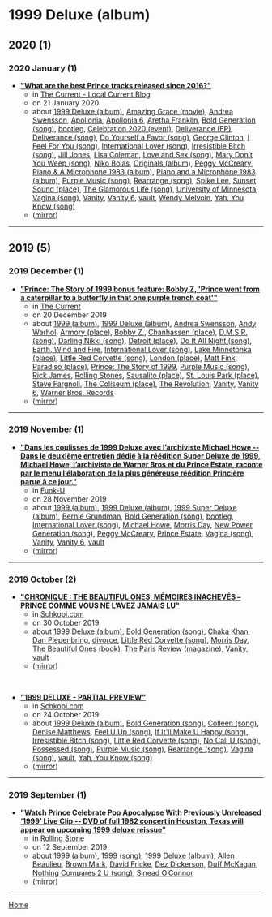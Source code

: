 # 1999 Deluxe (album)

## 2020 (1)

### 2020 January (1)

 - [**"What are the best Prince tracks released since 2016?"**](https://blog.thecurrent.org/2020/01/what-are-the-best-prince-tracks-released-since-2016/)
    - in [The Current - Local Current Blog](../../../publications/a-e/the-current-local-current-blog/index.md)
    - on 21 January 2020
    - about [1999 Deluxe (album)](../../../topics/album/1999-deluxe/index.md), [Amazing Grace (movie)](../../../topics/movie/amazing-grace/index.md), [Andrea Swensson](../../../topics/andrea-swensson/index.md), [Apollonia](../../../topics/apollonia/index.md), [Apollonia 6](../../../topics/apollonia-6/index.md), [Aretha Franklin](../../../topics/aretha-franklin/index.md), [Bold Generation (song)](../../../topics/song/bold-generation/index.md), [bootleg](../../../topics/bootleg/index.md), [Celebration 2020 (event)](../../../topics/event/celebration-2020/index.md), [Deliverance (EP)](../../../topics/ep/deliverance/index.md), [Deliverance (song)](../../../topics/song/deliverance/index.md), [Do Yourself a Favor (song)](../../../topics/song/do-yourself-a-favor/index.md), [George Clinton](../../../topics/george-clinton/index.md), [I Feel For You (song)](../../../topics/song/i-feel-for-you/index.md), [International Lover (song)](../../../topics/song/international-lover/index.md), [Irresistible Bitch (song)](../../../topics/song/irresistible-bitch/index.md), [Jill Jones](../../../topics/jill-jones/index.md), [Lisa Coleman](../../../topics/lisa-coleman/index.md), [Love and Sex (song)](../../../topics/song/love-and-sex/index.md), [Mary Don’t You Weep (song)](../../../topics/song/mary-don-t-you-weep/index.md), [Niko Bolas](../../../topics/niko-bolas/index.md), [Originals (album)](../../../topics/album/originals/index.md), [Peggy McCreary](../../../topics/peggy-mccreary/index.md), [Piano & A Microphone 1983 (album)](../../../topics/album/piano-a-microphone-1983/index.md), [Piano and a Microphone 1983 (album)](../../../topics/album/piano-and-a-microphone-1983/index.md), [Purple Music (song)](../../../topics/song/purple-music/index.md), [Rearrange (song)](../../../topics/song/rearrange/index.md), [Spike Lee](../../../topics/spike-lee/index.md), [Sunset Sound (place)](../../../topics/place/sunset-sound/index.md), [The Glamorous Life (song)](../../../topics/song/the-glamorous-life/index.md), [University of Minnesota](../../../topics/university-of-minnesota/index.md), [Vagina (song)](../../../topics/song/vagina/index.md), [Vanity](../../../topics/vanity/index.md), [Vanity 6](../../../topics/vanity-6/index.md), [vault](../../../topics/vault/index.md), [Wendy Melvoin](../../../topics/wendy-melvoin/index.md), [Yah, You Know (song)](../../../topics/song/yah-you-know/index.md)
    - ([mirror](https://web.archive.org/web/*/https://blog.thecurrent.org/2020/01/what-are-the-best-prince-tracks-released-since-2016/))

----

## 2019 (5)

### 2019 December (1)

 - [**"Prince: The Story of 1999 bonus feature: Bobby Z, 'Prince went from a caterpillar to a butterfly in that one purple trench coat'"**](https://www.thecurrent.org/feature/2019/12/20/prince-drummer-bobby-z-the-revolution-interview)
    - in [The Current](../../../publications/a-e/the-current/index.md)
    - on 20 December 2019
    - about [1999 (album)](../../../topics/album/1999/index.md), [1999 Deluxe (album)](../../../topics/album/1999-deluxe/index.md), [Andrea Swensson](../../../topics/andrea-swensson/index.md), [Andy Warhol](../../../topics/andy-warhol/index.md), [Armory (place)](../../../topics/place/armory/index.md), [Bobby Z.](../../../topics/bobby-z/index.md), [Chanhassen (place)](../../../topics/place/chanhassen/index.md), [D.M.S.R. (song)](../../../topics/song/d-m-s-r/index.md), [Darling Nikki (song)](../../../topics/song/darling-nikki/index.md), [Detroit (place)](../../../topics/place/detroit/index.md), [Do It All Night (song)](../../../topics/song/do-it-all-night/index.md), [Earth, Wind and Fire](../../../topics/earth-wind-and-fire/index.md), [International Lover (song)](../../../topics/song/international-lover/index.md), [Lake Minnetonka (place)](../../../topics/place/lake-minnetonka/index.md), [Little Red Corvette (song)](../../../topics/song/little-red-corvette/index.md), [London (place)](../../../topics/place/london/index.md), [Matt Fink](../../../topics/matt-fink/index.md), [Paradiso (place)](../../../topics/place/paradiso/index.md), [Prince: The Story of 1999](../../../topics/prince-the-story-of-1999/index.md), [Purple Music (song)](../../../topics/song/purple-music/index.md), [Rick James](../../../topics/rick-james/index.md), [Rolling Stones](../../../topics/rolling-stones/index.md), [Sausalito (place)](../../../topics/place/sausalito/index.md), [St. Louis Park (place)](../../../topics/place/st-louis-park/index.md), [Steve Fargnoli](../../../topics/steve-fargnoli/index.md), [The Coliseum (place)](../../../topics/place/the-coliseum/index.md), [The Revolution](../../../topics/the-revolution/index.md), [Vanity](../../../topics/vanity/index.md), [Vanity 6](../../../topics/vanity-6/index.md), [Warner Bros. Records](../../../topics/warner-bros-records/index.md)
    - ([mirror](https://web.archive.org/web/*/https://www.thecurrent.org/feature/2019/12/20/prince-drummer-bobby-z-the-revolution-interview))

----

### 2019 November (1)

 - [**"Dans les coulisses de 1999 Deluxe avec l’archiviste Michael Howe -- Dans le deuxième entretien dédié à la réédition Super Deluxe de 1999, Michael Howe, l’archiviste de Warner Bros et du Prince Estate, raconte par le menu l’élaboration de la plus généreuse réédition Princière parue à ce jour."**](http://www.funku.fr/2019/dans-les-coulisses-de-1999-deluxe-avec-larchiviste-michael-howe/)
    - in [Funk-U](../../../publications/f-j/funk-u/index.md)
    - on 28 November 2019
    - about [1999 (album)](../../../topics/album/1999/index.md), [1999 Deluxe (album)](../../../topics/album/1999-deluxe/index.md), [1999 Super Deluxe (album)](../../../topics/album/1999-super-deluxe/index.md), [Bernie Grundman](../../../topics/bernie-grundman/index.md), [Bold Generation (song)](../../../topics/song/bold-generation/index.md), [bootleg](../../../topics/bootleg/index.md), [International Lover (song)](../../../topics/song/international-lover/index.md), [Michael Howe](../../../topics/michael-howe/index.md), [Morris Day](../../../topics/morris-day/index.md), [New Power Generation (song)](../../../topics/song/new-power-generation/index.md), [Peggy McCreary](../../../topics/peggy-mccreary/index.md), [Prince Estate](../../../topics/prince-estate/index.md), [Vagina (song)](../../../topics/song/vagina/index.md), [Vanity](../../../topics/vanity/index.md), [Vanity 6](../../../topics/vanity-6/index.md), [vault](../../../topics/vault/index.md)
    - ([mirror](https://web.archive.org/web/*/http://www.funku.fr/2019/dans-les-coulisses-de-1999-deluxe-avec-larchiviste-michael-howe/))

----

### 2019 October (2)

 - [**"CHRONIQUE : THE BEAUTIFUL ONES, MÉMOIRES INACHEVÉS – PRINCE COMME VOUS NE L’AVEZ JAMAIS LU"**](https://www.schkopi.com/index.php/2019/10/news/the-beautiful-ones-livre/)
    - in [Schkopi.com](../../../publications/p-t/schkopi-com/index.md)
    - on 30 October 2019
    - about [1999 Deluxe (album)](../../../topics/album/1999-deluxe/index.md), [Bold Generation (song)](../../../topics/song/bold-generation/index.md), [Chaka Khan](../../../topics/chaka-khan/index.md), [Dan Piepenbring](../../../topics/dan-piepenbring/index.md), [divorce](../../../topics/divorce/index.md), [Little Red Corvette (song)](../../../topics/song/little-red-corvette/index.md), [Morris Day](../../../topics/morris-day/index.md), [The Beautiful Ones (book)](../../../topics/book/the-beautiful-ones/index.md), [The Paris Review (magazine)](../../../topics/magazine/the-paris-review/index.md), [Vanity](../../../topics/vanity/index.md), [vault](../../../topics/vault/index.md)
    - ([mirror](https://web.archive.org/web/*/https://www.schkopi.com/index.php/2019/10/news/the-beautiful-ones-livre/))

<br />

 - [**"1999 DELUXE - PARTIAL PREVIEW"**](https://www.schkopi.com/index.php/2019/10/news/1999-deluxe-pre-ecoute-partielle/)
    - in [Schkopi.com](../../../publications/p-t/schkopi-com/index.md)
    - on 24 October 2019
    - about [1999 Deluxe (album)](../../../topics/album/1999-deluxe/index.md), [Bold Generation (song)](../../../topics/song/bold-generation/index.md), [Colleen (song)](../../../topics/song/colleen/index.md), [Denise Matthews](../../../topics/denise-matthews/index.md), [Feel U Up (song)](../../../topics/song/feel-u-up/index.md), [If It'll Make U Happy (song)](../../../topics/song/if-it-ll-make-u-happy/index.md), [Irresistible Bitch (song)](../../../topics/song/irresistible-bitch/index.md), [Little Red Corvette (song)](../../../topics/song/little-red-corvette/index.md), [No Call U (song)](../../../topics/song/no-call-u/index.md), [Possessed (song)](../../../topics/song/possessed/index.md), [Purple Music (song)](../../../topics/song/purple-music/index.md), [Rearrange (song)](../../../topics/song/rearrange/index.md), [Vagina (song)](../../../topics/song/vagina/index.md), [vault](../../../topics/vault/index.md), [Yah, You Know (song)](../../../topics/song/yah-you-know/index.md)
    - ([mirror](https://web.archive.org/web/*/https://www.schkopi.com/index.php/2019/10/news/1999-deluxe-pre-ecoute-partielle/))

----

### 2019 September (1)

 - [**"Watch Prince Celebrate Pop Apocalypse With Previously Unreleased ‘1999’ Live Clip -- DVD of full 1982 concert in Houston, Texas will appear on upcoming 1999 deluxe reissue"**](https://www.rollingstone.com/music/music-news/prince-1999-live-houston-1982-883499/)
    - in [Rolling Stone](../../../publications/p-t/rolling-stone/index.md)
    - on 12 September 2019
    - about [1999 (album)](../../../topics/album/1999/index.md), [1999 (song)](../../../topics/song/1999/index.md), [1999 Deluxe (album)](../../../topics/album/1999-deluxe/index.md), [Allen Beaulieu](../../../topics/allen-beaulieu/index.md), [Brown Mark](../../../topics/brown-mark/index.md), [David Fricke](../../../topics/david-fricke/index.md), [Dez Dickerson](../../../topics/dez-dickerson/index.md), [Duff McKagan](../../../topics/duff-mckagan/index.md), [Nothing Compares 2 U (song)](../../../topics/song/nothing-compares-2-u/index.md), [Sinead O’Connor](../../../topics/sinead-o-connor/index.md)
    - ([mirror](https://web.archive.org/web/*/https://www.rollingstone.com/music/music-news/prince-1999-live-houston-1982-883499/))

----

[Home](../index.md)
